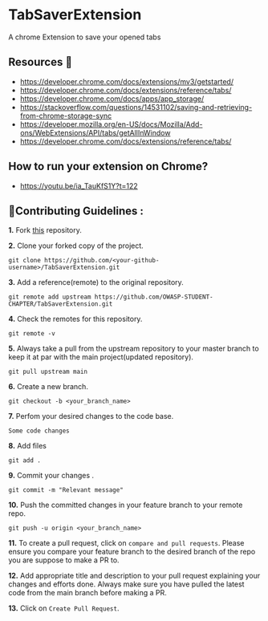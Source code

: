 # TabSaverExtension
A chrome Extension to save your opened tabs

## Resources 🧾
- https://developer.chrome.com/docs/extensions/mv3/getstarted/
- https://developer.chrome.com/docs/extensions/reference/tabs/
- https://developer.chrome.com/docs/apps/app_storage/
- https://stackoverflow.com/questions/14531102/saving-and-retrieving-from-chrome-storage-sync
- https://developer.mozilla.org/en-US/docs/Mozilla/Add-ons/WebExtensions/API/tabs/getAllInWindow
- https://developer.chrome.com/docs/extensions/reference/tabs/

## How to run your extension on Chrome?
- https://youtu.be/ia_TauKfS1Y?t=122

## 📌Contributing Guidelines :

**1.** Fork [this](https://github.com/OWASP-STUDENT-CHAPTER/TabSaverExtension) repository.

**2.** Clone your forked copy of the project.

```
git clone https://github.com/<your-github-username>/TabSaverExtension.git
```

**3.** Add a reference(remote) to the original repository.

```
git remote add upstream https://github.com/OWASP-STUDENT-CHAPTER/TabSaverExtension.git
```

**4.** Check the remotes for this repository.

```
git remote -v
```

**5.** Always take a pull from the upstream repository to your master branch to keep it at par with the main project(updated repository).

```
git pull upstream main
```

**6.** Create a new branch.

```
git checkout -b <your_branch_name>
```

**7.** Perfom your desired changes to the code base.

```
Some code changes
```

**8.** Add files

```
git add .
```

**9.** Commit your changes .

```
git commit -m "Relevant message"
```

**10.** Push the committed changes in your feature branch to your remote repo.

```
git push -u origin <your_branch_name>
```

**11.** To create a pull request, click on `compare and pull requests`. Please ensure you compare your feature branch to the desired branch of the repo you are suppose to make a PR to.

**12.** Add appropriate title and description to your pull request explaining your changes and efforts done. Always make sure you have pulled the latest code from the main branch before making a PR.

**13.** Click on `Create Pull Request`.


